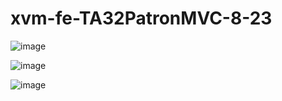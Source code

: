 # xvm-fe-TA32PatronMVC-8-23

![image](https://github.com/xaco04/xvm-fe-gc-ta32-patron-mvc-08-23/assets/93447803/37694c53-d922-4f91-b614-cecfd94f4970)



![image](https://github.com/xaco04/xvm-fe-gc-ta32-patron-mvc-08-23/assets/93447803/7135c4aa-2eb7-46d2-8be6-bc9eecc311de)



![image](https://github.com/xaco04/xvm-fe-gc-ta32-patron-mvc-08-23/assets/93447803/cbfcd3c6-edcc-4109-b702-d1cfe6e69ceb)




